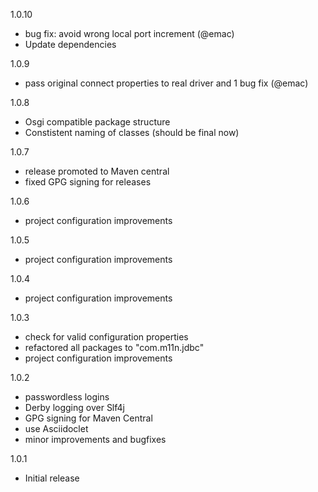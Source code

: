 1.0.10

- bug fix: avoid wrong local port increment (@emac)
- Update dependencies

1.0.9

- pass original connect properties to real driver and 1 bug fix (@emac)

1.0.8

- Osgi compatible package structure
- Constistent naming of classes (should be final now)

1.0.7

- release promoted to Maven central
- fixed GPG signing for releases

1.0.6

- project configuration improvements

1.0.5

- project configuration improvements

1.0.4

- project configuration improvements

1.0.3

- check for valid configuration properties
- refactored all packages to "com.m11n.jdbc"
- project configuration improvements

1.0.2

- passwordless logins
- Derby logging over Slf4j
- GPG signing for Maven Central
- use Asciidoclet
- minor improvements and bugfixes

1.0.1

- Initial release

